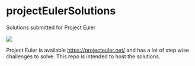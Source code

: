 # projectEulerSolutions
Solutions submitted for Project Euler

![](https://projecteuler.net/profile/Mak2006.png)

Project Euler is available https://projecteuler.net/ and has a lot of step wise challenges to solve. This repo is intended to host the solutions. 
